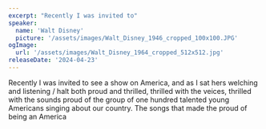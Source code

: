 ```yaml
---
excerpt: "Recently I was invited to"
speaker:
  name: 'Walt Disney'
  picture: '/assets/images/Walt_Disney_1946_cropped_100x100.JPG'
ogImage:
  url: '/assets/images/Walt_Disney_1964_cropped_512x512.jpg'
releaseDate: '2024-04-23'
---
```


Recently I was invited to see a show on America, and as I sat hers welching and listening / halt both proud and thrilled, thrilled with the veices, thrilled with the sounds proud of the group of one hundred talented young Americans singing about our country. The songs that made the proud of being an America

